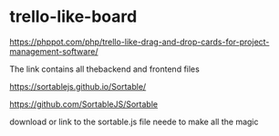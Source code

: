 # trello-like-board

https://phppot.com/php/trello-like-drag-and-drop-cards-for-project-management-software/

The link contains all thebackend and frontend files


https://sortablejs.github.io/Sortable/

https://github.com/SortableJS/Sortable

download or link to the sortable.js file neede to make all the magic
